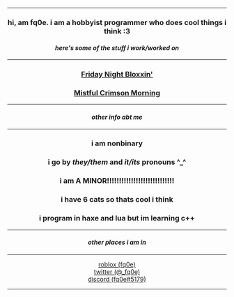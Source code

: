 <div align="center">    

 ----

 ### hi, am fq0e. i am a hobbyist programmer who does cool things i think :3    
 
 
 #### *here's some of the stuff i work/worked on*  
 ----
 
 ### [Friday Night Bloxxin'](https://www.roblox.com/games/7603193259/CHRISTMAS-Friday-Night-Bloxxin)        
 
 ### [Mistful Crimson Morning](https://twitter.com/Mistfulmorning)   
 
 ----

 #### *other info abt me* 
 
 ----
 
 ### i am nonbinary
 ### i go by *they/them* and *it/its* pronouns **^_^**
 ### i am A MINOR!!!!!!!!!!!!!!!!!!!!!!!!!!!!
 ### i have 6 cats so thats cool i think
 ### i program in haxe and lua but im learning c++
 
 ----
 
 #### *other places i am in*
 
 ----
 
 [roblox (fq0e)](https://www.roblox.com/users/1309759982/profile)  
 [twitter (@_fq0e)](https://twitter.com/_fq0e)  
 [discord (fq0e#5179)](https://discord.com/)
 
 ----
 

 
</div>
